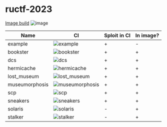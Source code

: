 # ructf-2023

[Image build](https://github.com/HackerDom/ructf-finals-2023/actions/workflows/rebuild_image.yml) ![image](https://github.com/HackerDom/ructf-finals-2023/actions/workflows/rebuild_image.yml/badge.svg)

|Name    |CI|Sploit in CI |In image?| 
|---     |---|---|---|
|example|![example](https://github.com/HackerDom/ructf-finals-2023/actions/workflows/check_example.yml/badge.svg)|+|-|
|bookster|![bookster](https://github.com/HackerDom/ructf-finals-2023/actions/workflows/check_bookster.yml/badge.svg)|+|+|
|dcs|![dcs](https://github.com/HackerDom/ructf-finals-2023/actions/workflows/check_dcs.yml/badge.svg)|+|+|
|hermicache|![hermicache](https://github.com/HackerDom/ructf-finals-2023/actions/workflows/check_hermicache.yml/badge.svg)|+|+|
|lost_museum|![lost_museum](https://github.com/HackerDom/ructf-finals-2023/actions/workflows/check_lost_museum.yml/badge.svg)|+|+|
|museumorphosis|![museumorphosis](https://github.com/HackerDom/ructf-finals-2023/actions/workflows/check_museumorphosis.yml/badge.svg)|+|+|
|scp|![scp](https://github.com/HackerDom/ructf-finals-2023/actions/workflows/check_scp.yml/badge.svg)|+|+|
|sneakers|![sneakers](https://github.com/HackerDom/ructf-finals-2023/actions/workflows/check_sneakers.yml/badge.svg)|+|+|
|solaris |![solaris](https://github.com/HackerDom/ructf-finals-2023/actions/workflows/check_solaris.yml/badge.svg)|-|+|
|stalker|![stalker](https://github.com/HackerDom/ructf-finals-2023/actions/workflows/check_stalker.yml/badge.svg)|-|+|




